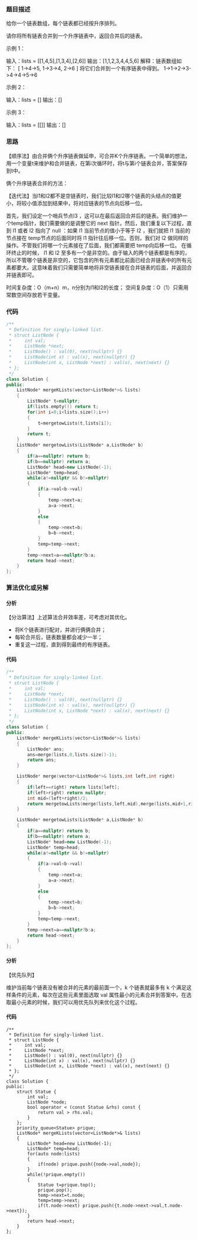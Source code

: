 ### 题目描述

给你一个链表数组，每个链表都已经按升序排列。

请你将所有链表合并到一个升序链表中，返回合并后的链表。 

示例 1：

输入：lists = [[1,4,5],[1,3,4],[2,6]]
输出：[1,1,2,3,4,4,5,6]
解释：链表数组如下：
[
  1->4->5,
  1->3->4,
  2->6
]
将它们合并到一个有序链表中得到。
1->1->2->3->4->4->5->6


示例 2：

输入：lists = []
输出：[]


示例 3：

输入：lists = [[]]
输出：[]

### 思路

【顺序法】由合并俩个升序链表做延申，可合并K个升序链表。一个简单的想法，用一个变量t来维护和合并链表，在第i次循环时，将t与第i个链表合并，答案保存到t中。

俩个升序链表合并的方法：

【迭代法】当l1和l2都不是空链表时，我们比较l1和l2哪个链表的头结点的值更小，将较小值添加到结果中，将对应链表的节点向后移一位。

首先，我们设定一个哨兵节点l3 ，这可以在最后返回合并后的链表。我们维护一个temp指针，我们需要做的是调整它的 next 指针。然后，我们重复以下过程，直到 l1 或者 l2 指向了 null ：如果 l1 当前节点的值小于等于 l2 ，我们就把 l1 当前的节点接在 temp节点的后面同时将 l1 指针往后移一位。否则，我们对 l2 做同样的操作。不管我们将哪一个元素接在了后面，我们都需要把 temp向后移一位。
在循环终止的时候， l1 和 l2 至多有一个是非空的。由于输入的两个链表都是有序的，所以不管哪个链表是非空的，它包含的所有元素都比前面已经合并链表中的所有元素都要大。这意味着我们只需要简单地将非空链表接在合并链表的后面，并返回合并链表即可。

时间复杂度：O（m+n）m，n分别为l1和l2的长度；
空间复杂度：O（1）只需用常数空间存放若干变量。

### 代码

```c++
/**
 * Definition for singly-linked list.
 * struct ListNode {
 *     int val;
 *     ListNode *next;
 *     ListNode() : val(0), next(nullptr) {}
 *     ListNode(int x) : val(x), next(nullptr) {}
 *     ListNode(int x, ListNode *next) : val(x), next(next) {}
 * };
 */
class Solution {
public:
    ListNode* mergeKLists(vector<ListNode*>& lists) 
    {
        ListNode* t=nullptr;
        if(lists.empty()) return t;
        for(int i=0;i<lists.size();i++)
        {
            t=mergetowLists(t,lists[i]);
        }
        return t;
    }
    ListNode* mergetowLists(ListNode* a,ListNode* b)
    {
        if(a==nullptr) return b;
        if(b==nullptr) return a;
        ListNode* head=new ListNode(-1);
        ListNode* temp=head;
        while(a!=nullptr && b!=nullptr)
        {
            if(a->val<b->val)
            {
                temp->next=a;
                a=a->next;
            }
            else 
            {
                temp->next=b;
                b=b->next;
            }
            temp=temp->next;
        }
        temp->next=a==nullptr?b:a;
        return head->next;
    } 
};
```

### 算法优化或另解

#### 分析

【分治算法】上述算法合并效率差，可考虑对其优化。

- 将K个链表进行配对，并进行俩俩合并；
- 每轮合并后，链表数量都会减少一半；
- 重复这一过程，直到得到最终的有序链表。

#### 代码

```c++
/**
 * Definition for singly-linked list.
 * struct ListNode {
 *     int val;
 *     ListNode *next;
 *     ListNode() : val(0), next(nullptr) {}
 *     ListNode(int x) : val(x), next(nullptr) {}
 *     ListNode(int x, ListNode *next) : val(x), next(next) {}
 * };
 */
class Solution {
public:
    ListNode* mergeKLists(vector<ListNode*>& lists) 
    {
        ListNode* ans;
        ans=merge(lists,0,lists.size()-1);
        return ans;
    }

    ListNode* merge(vector<ListNode*>& lists,int left,int right)
    {
        if(left==right) return lists[left];
        if(left>right) return nullptr;
        int mid=(left+right)/2;
        return mergetowLists(merge(lists,left,mid),merge(lists,mid+1,right));
    }

    ListNode* mergetowLists(ListNode* a,ListNode* b)
    {
        if(a==nullptr) return b;
        if(b==nullptr) return a;
        ListNode* head=new ListNode(-1);
        ListNode* temp=head;
        while(a!=nullptr && b!=nullptr)
        {
            if(a->val<b->val)
            {
                temp->next=a;
                a=a->next;
            }
            else 
            {
                temp->next=b;
                b=b->next;
            }
            temp=temp->next;
        }
        temp->next=a==nullptr?b:a;
        return head->next;
    } 
};
```

#### 分析

【优先队列】

维护当前每个链表没有被合并的元素的最前面一个，k 个链表就最多有 k 个满足这样条件的元素，每次在这些元素里面选取 val 属性最小的元素合并到答案中。在选取最小元素的时候，我们可以用优先队列来优化这个过程。

#### 代码

```
/**
 * Definition for singly-linked list.
 * struct ListNode {
 *     int val;
 *     ListNode *next;
 *     ListNode() : val(0), next(nullptr) {}
 *     ListNode(int x) : val(x), next(nullptr) {}
 *     ListNode(int x, ListNode *next) : val(x), next(next) {}
 * };
 */
class Solution {
public:
    struct Statue {
        int val;
        ListNode *node;
        bool operator < (const Statue &rhs) const {
            return val > rhs.val;
        }
    };
    priority_queue<Statue> prique;
    ListNode* mergeKLists(vector<ListNode*>& lists) 
    {
        ListNode* head=new ListNode(-1);
        ListNode* temp=head;
        for(auto node:lists)
        {
            if(node) prique.push({node->val,node});
        }
        while(!prique.empty())
        {
            Statue t=prique.top();
            prique.pop();
            temp->next=t.node;
            temp=temp->next;
            if(t.node->next) prique.push({t.node->next->val,t.node->next});
        }
        return head->next;
    }
};
```

